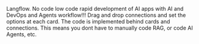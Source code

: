 Langflow. No code low code rapid development of AI apps with AI and DevOps and Agents workflow!!! Drag and drop connections and set the options at each card. The code is implemented behind cards and connections. This means you dont have to manually code RAG, or code AI Agents, etc.